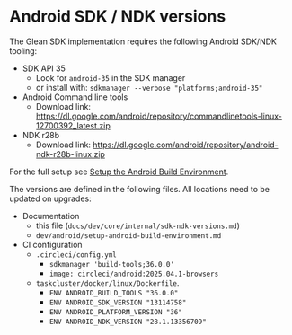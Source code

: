# Android SDK / NDK versions

The Glean SDK implementation requires the following Android SDK/NDK tooling:

* SDK API 35
    * Look for `android-35` in the SDK manager
    * or install with: `sdkmanager --verbose "platforms;android-35"`
* Android Command line tools
    * Download link: <https://dl.google.com/android/repository/commandlinetools-linux-12700392_latest.zip>
* NDK r28b
    * Download link: <https://dl.google.com/android/repository/android-ndk-r28b-linux.zip>

For the full setup see [Setup the Android Build Environment](setup-android-build-environment.html).

The versions are defined in the following files.
All locations need to be updated on upgrades:

* Documentation
    * this file (`docs/dev/core/internal/sdk-ndk-versions.md`)
    * `dev/android/setup-android-build-environment.md`
* CI configuration
    * `.circleci/config.yml`
        * `sdkmanager 'build-tools;36.0.0'`
        * `image: circleci/android:2025.04.1-browsers`
    * `taskcluster/docker/linux/Dockerfile`.
        * `ENV ANDROID_BUILD_TOOLS "36.0.0"`
        * `ENV ANDROID_SDK_VERSION "13114758"`
        * `ENV ANDROID_PLATFORM_VERSION "36"`
        * `ENV ANDROID_NDK_VERSION "28.1.13356709"`

